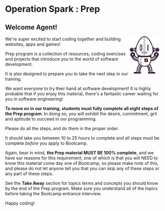 
Operation Spark : Prep
===
## Welcome Agent!
<img src="halle.png" width="100" style="float: right;">

We're super excited to start coding together and building websites, apps and games! 

Prep program is a collection of resources, coding exercises and projects that introduce you to the world of software development.

It is also designed to prepare you to take the next step in our training.

We want everyone to try their hand at software development! It is highly probable that if you enjoy this material, there's a fantastic career waiting for you in software engineering!

**To move on in our training, students must fully complete all eight steps of the Prep program**.  In doing so, you will exhibit the desire, commitment, grit and aptitude to succeed in our programming.

Please do all the steps, and do them in the proper order.

It should take you between 10 to 25 hours to complete and all steps must be complete _before_ you apply to Bootcamp.

Again, bear in mind, **the Prep material MUST BE 100% complete**, and we have our reasons for this requirement, one of which is that you will NEED to know this material come day one of Bootcamp, so please make note of this, and please do not let anyone tell you that you can skip any of these steps or any part of these steps.  

See the **Take Away** section for topics terms and concepts you should know by the end of the Prep program.  Make sure you understand all of the topics before taking the Bootcamp entrance interview.

Happy coding!
